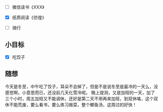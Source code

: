 - [ ] 微信读书《XXX》
- [x] 纸质阅读《彷徨》
- [ ] 骑行


## 小目标
- [x] 吃饺子

## 随想
今天是冬至，中午吃了饺子，耳朵不会掉了，但是不是说冬至是最冷的一天么，没感觉啊，小意思而已，还没前几天化雪冷呢。
晚上提测，又是加班的一天，加了三个小时，周五加班又不能调休，还好是第二天不用再来加班，到双休咯，这个双休不能荒废，要么看书，要么练习做菜，整个鲫鱼汤，这周过的好快！